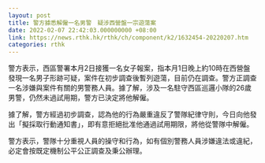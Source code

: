 ```yaml
---
layout: post
title: 警方據悉解僱一名男警　疑涉西營盤一宗遊蕩案
date: 2022-02-07 22:42:03.000000000 +08:00
link: https://news.rthk.hk/rthk/ch/component/k2/1632454-20220207.htm
categories: rthk
---
```


警方表示，西區警署本月2日接獲一名女子報案，指本月1日晚上約10時在西營盤發現一名男子形跡可疑，案件在初步調查後暫列遊蕩，目前仍在調查。警方正調查一名涉嫌與案件有關的男警務人員。據了解，涉及一名駐守西區巡邏小隊的26歲男警，仍然未過試用期，警方已決定將他解僱。

據了解，警方經過初步調查，認為他的行為嚴重違反了警隊紀律守則，今日向他發出「擬採取行動通知書」，即有意拒絕批准他通過試用期限，將他從警隊中解僱。

警方表示，警隊十分重視人員的操守和行為，如有個別警務人員涉嫌違法或違紀，必定會按既定機制公平公正調查及秉公辦理。
